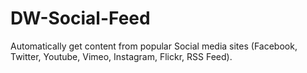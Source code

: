 DW-Social-Feed
==============

Automatically get content from popular Social media sites (Facebook, Twitter, Youtube, Vimeo, Instagram, Flickr, RSS Feed).
